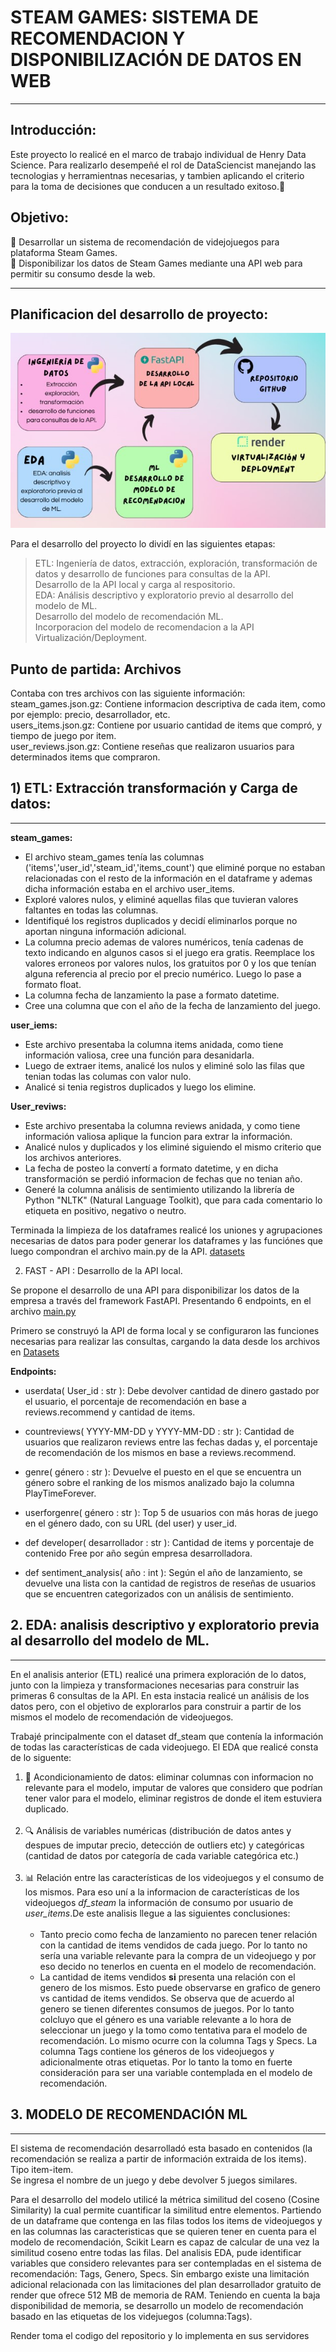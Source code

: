 # STEAM GAMES: SISTEMA DE RECOMENDACION Y DISPONIBILIZACIÓN DE DATOS EN WEB
***
## Introducción:
Este proyecto lo realicé en el marco de trabajo individual de Henry Data Science. Para realizarlo desempeñé el rol 
de DataSciencist manejando las tecnologias y herramientnas necesarias, y tambien aplicando el criterio para la toma de decisiones que conducen 
a un resultado exitoso.:muscle:

## Objetivo:
:dart: Desarrollar un sistema de recomendación de videjojuegos para plataforma Steam Games.<br>
:dart: Disponibilizar los datos de Steam Games mediante una API web para permitir su consumo desde la web.
***

## Planificacion del desarrollo de proyecto:


![Flujo de Trabajo](assets/Flujo_de_trabajo.jpg)

Para el desarrollo del proyecto lo dividí en las siguientes etapas:
> ETL: Ingeniería de datos, extracción, exploración, transformación de datos y  desarrollo de funciones para consultas de la API.<br>
> Desarrollo de la API local y carga al respositorio.<br>
> EDA: Análisis descriptivo y exploratorio previo al desarrollo del modelo de ML.<br>
> Desarrollo del modelo de recomendación ML. <br>
> Incorporacion del modelo de recomendacion a la API <br>
> Virtualización/Deployment.<br>

## Punto de partida: Archivos
Contaba con tres archivos con las siguiente información:<br>
steam_games.json.gz: Contiene informacion descriptiva de cada item, como por ejemplo: precio, desarrollador, etc.<br>
users_items.json.gz: Contiene por usuario cantidad de items que compró, y tiempo de juego por item.<br>
user_reviews.json.gz: Contiene reseñas que realizaron usuarios para determinados items que compraron.<br>

 ## 1) ETL: Extracción transformación y Carga de datos:
 ***
**steam_games:**
- El archivo  steam_games tenía las columnas ('items','user_id','steam_id','items_count') que eliminé porque no estaban relacionadas con el resto de la información en el dataframe y ademas dicha información estaba en el archivo user_items.
- Exploré valores nulos, y eliminé aquellas filas que tuvieran valores faltantes en todas las columnas.
- Identifiqué los registros duplicados y decidí eliminarlos porque no aportan ninguna información adicional.
- La columna precio ademas de valores numéricos, tenía cadenas de texto indicando en algunos casos si el juego era gratis. Reemplace los valores erroneos por valores nulos, los gratuitos por 0 y los que tenían alguna referencia al precio por el precio numérico. Luego lo pase a formato float.
- La columna fecha de lanzamiento la pase a formato datetime.
- Cree una columna que con el año de la fecha de lanzamiento del juego.

**user_iems:**
- Este archivo presentaba la columna items anidada, como tiene información valiosa, cree una función para desanidarla.
- Luego de extraer items, analicé los nulos y eliminé solo las filas que tenian todas las columas con valor nulo.
-  Analicé si tenia registros duplicados y luego los elimine.

**User_reviws:**
- Este archivo presentaba la columna reviews anidada, y como tiene información valiosa aplique la funcion para extrar la información.
- Analicé nulos y duplicados y los eliminé siguiendo el mismo criterio que los archivos anteriores.
- La fecha de posteo la convertí a formato datetime, y en dicha transformación se perdió informacion de fechas que no tenian año.
- Generé la columna análisis de sentimiento utilizando la librería de Python "NLTK" (Natural Language Toolkit), que para cada comentario lo etiqueta en positivo, negativo o neutro.

Terminada la limpieza de los dataframes realicé los uniones y agrupaciones necesarias de datos para poder generar los dataframes y las funciónes que luego compondran el archivo main.py de la API. [datasets](Datasets)


2) FAST - API :  Desarrollo de la API local.<br>

Se propone el desarrollo de una API para disponibilizar los datos de la empresa a través del framework FastAPI. 
Presentando 6 endpoints, en el archivo [main.py](main.py)

Primero se construyó la API de forma local y se configuraron las funciones necesarias para realizar las consultas, cargando la data desde los archivos 
en [Datasets](Datasets)

**Endpoints:**
* userdata( User_id : str ): Debe devolver cantidad de dinero gastado por el usuario, el porcentaje de recomendación en base a reviews.recommend y cantidad de items.<br>

* countreviews( YYYY-MM-DD y YYYY-MM-DD : str ): Cantidad de usuarios que realizaron reviews entre las fechas dadas y, el porcentaje de recomendación de los mismos en base a reviews.recommend.<br>
  
* genre( género : str ): Devuelve el puesto en el que se encuentra un género sobre el ranking de los mismos analizado bajo la columna PlayTimeForever.<br>

* userforgenre( género : str ): Top 5 de usuarios con más horas de juego en el género dado, con su URL (del user) y user_id.<br>

* def developer( desarrollador : str ): Cantidad de items y porcentaje de contenido Free por año según empresa desarrolladora.<br>

* def sentiment_analysis( año : int ): Según el año de lanzamiento, se devuelve una lista con la cantidad de registros de reseñas de usuarios que se encuentren categorizados con un análisis de sentimiento.<br>
























 ## 2. EDA: analisis descriptivo y exploratorio previa al desarrollo del modelo de ML.<br>
 
 ***

En el analisis anterior (ETL) realicé una primera exploración de lo datos, junto con la limpieza y transformaciones necesarias para construir las primeras 6 consultas de la API. En esta instacia realicé un análisis de los datos pero, con el objetivo de explorarlos para construir a partir de los mismos el modelo de recomendación de videojuegos.<br>

Trabajé principalmente con el dataset df_steam que contenía la información de todas las características de cada videojuego. 
El EDA que realicé consta de lo siguente:<br>

1.  :wrench: Acondicionamiento de datos: eliminar columnas con informacion no relevante para el modelo, imputar de valores que considero que podrían tener valor para el modelo, eliminar registros de donde el item estuviera duplicado.<br>
     <br>
2. :mag: Análisis de variables numéricas (distribución de datos antes y despues de imputar precio, detección de outliers etc) y categóricas (cantidad de datos por categoría de cada variable categórica etc.)<br>
     <br>
3.  :bar_chart: Relación entre las características de los videojuegos y el consumo de los mismos. Para eso uní a la informacion de características de los videojuegos *df_steam* la información de consumo por usuario de *user_items*.De este analisis llegue a las siguientes conclusiones:<br>
      <br>
     * Tanto precio como fecha de lanzamiento no parecen tener relación con la cantidad de items vendidos de cada juego. Por lo tanto no sería una 
       variable relevante para la compra de un videojuego y por eso decido no tenerlos en cuenta en el modelo de recomendación.
            <br>
     * La cantidad de items vendidos **si** presenta una relación con el genero de los mismos. Esto puede observarse en grafico de genero vs cantidad de items vendidos. Se observa que de acuerdo al genero se tienen diferentes consumos de juegos. Por lo tanto colcluyo que el género 
es una variable relevante a lo hora de seleccionar un juego y la tomo como tentativa para el modelo de recomendación. Lo mismo ocurre con la columna Tags y Specs. La columna Tags contiene los géneros de los videojuegos y adicionalmente otras etiquetas. Por lo tanto la tomo en fuerte  consideración  para ser una variable contemplada en el modelo de recomendación.

## 3. MODELO DE RECOMENDACIÓN ML
***
El sistema de recomendación desarrolladó esta basado en contenidos (la recomendación se realiza a partir de información extraida de los items).
 Tipo item-item. <br>
Se ingresa el nombre de un juego y debe devolver 5 juegos similares.

Para el desarrollo del modelo  utilicé la métrica similitud del coseno (Cosine Similarity) la cual permite cuantificar la similitud entre elementos. 
Partiendo de un dataframe que contenga en las filas todos los items de videojuegos y en las columnas las caracteristicas que se quieren tener en cuenta para el modelo de recomendación, Scikit Learn es capaz de calcular de una vez la similitud coseno entre todas las filas.
Del analisis EDA, pude identificar variables que considero relevantes para ser contempladas en el sistema de recomendación: Tags, Genero, Specs.
Sin embargo existe una limitación adicional relacionada con las limitaciones del plan desarrollador gratuito de render que ofrece 512 MB de memoria de RAM. Teniendo en cuenta la baja disponibilidad de memoria, se desarrollo un modelo de recomendación basado en las etiquetas de los videjuegos (columna:Tags).










 Render toma el codigo del repositorio  y lo implementa en sus servidores
















